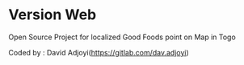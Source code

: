 # Version Web

Open Source Project for localized Good Foods point on Map in Togo

Coded by : David Adjoyi(https://gitlab.com/dav.adjoyi)